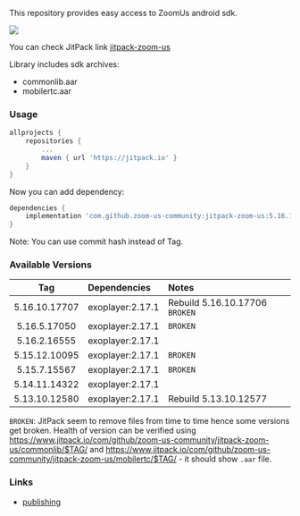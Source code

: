 This repository provides easy access to ZoomUs android sdk.

[![](https://jitpack.io/v/zoom-us-community/jitpack-zoom-us.svg)](https://jitpack.io/#zoom-us-community/jitpack-zoom-us)

You can check JitPack link [jitpack-zoom-us](https://jitpack.io/#zoom-us-community/jitpack-zoom-us)

Library includes sdk archives:
- commonlib.aar
- mobilertc.aar

### Usage

```gradle
allprojects {
    repositories {
        ...
        maven { url 'https://jitpack.io' }
    }
}
```

Now you can add dependency:
```gradle
dependencies {
    implementation 'com.github.zoom-us-community:jitpack-zoom-us:5.16.10.17706'
}
```

Note: You can use commit hash instead of Tag.


### Available Versions

| Tag           | Dependencies     | Notes                                                                    |
| :-----------: |:-----------------| :----------------------------------------------------------------------  |
| 5.16.10.17707 | exoplayer:2.17.1 | Rebuild 5.16.10.17706 `BROKEN`                                           |
| 5.16.5.17050  | exoplayer:2.17.1 | `BROKEN`                                                                 |
| 5.16.2.16555  | exoplayer:2.17.1 |                                                                          |
| 5.15.12.10095 | exoplayer:2.17.1 | `BROKEN`                                                                 |
| 5.15.7.15567  | exoplayer:2.17.1 | `BROKEN`                                                                 |
| 5.14.11.14322 | exoplayer:2.17.1 |                                                                          |
| 5.13.10.12580 | exoplayer:2.17.1 | Rebuild 5.13.10.12577                                                    |

`BROKEN`: JitPack seem to remove files from time to time hence some versions get broken. Health of version can be verified using https://www.jitpack.io/com/github/zoom-us-community/jitpack-zoom-us/commonlib/$TAG/ and https://www.jitpack.io/com/github/zoom-us-community/jitpack-zoom-us/mobilertc/$TAG/ - it should show `.aar` file.

### Links
- [publishing](./docs/DEV.md)
